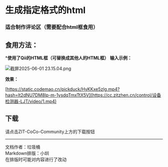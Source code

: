 # 生成指定格式的html
### 适合制作评论区（需要配合html框食用）
## **食用方法：**
***使用了Qii的HTML框（可替换成其他人的HTML框）**
**输入示例：**

![截屏2025-06-01 23.15.04.png](https://cc.zitzhen.cn/control/设备检测器-LJT/images/1.png)

**效果：**

[https://static.codemao.cn/pickduck/HyKKxe5zlg.mp4?hash=lt2dNU7DM8lp-m-1ysdqTmxTtX5V](https://cc.zitzhen.cn/control/设备检测器-LJT/video/1.mp4)

## 下载
请点击ZIT-CoCo-Community上方的下载按钮

---
文档作者：垃圾桶  
Markdown排版：小圳  
在排版时可能对内容进行了改动  
